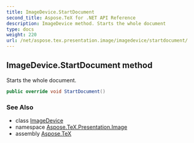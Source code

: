```yaml
---
title: ImageDevice.StartDocument
second_title: Aspose.TeX for .NET API Reference
description: ImageDevice method. Starts the whole document
type: docs
weight: 220
url: /net/aspose.tex.presentation.image/imagedevice/startdocument/
---
```

## ImageDevice.StartDocument method

Starts the whole document.

```csharp
public override void StartDocument()
```

### See Also

* class [ImageDevice](../)
* namespace [Aspose.TeX.Presentation.Image](../../imagedevice/)
* assembly [Aspose.TeX](../../../)


